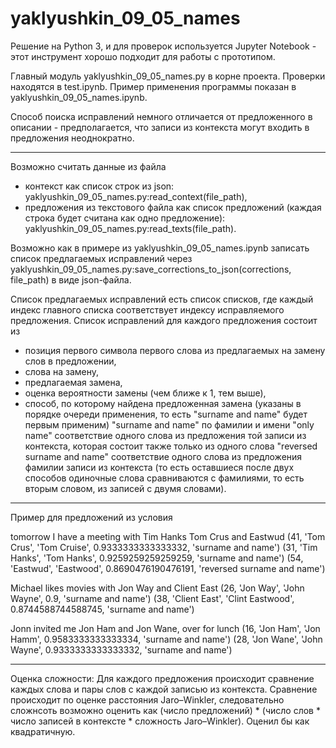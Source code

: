# yaklyushkin_09_05_names

Решение на Python 3, и для проверок используется Jupyter Notebook - этот инструмент хорошо подходит для работы с прототипом.

Главный модуль yaklyushkin_09_05_names.py в корне проекта. Проверки находятся в test.ipynb. Пример применения программы показан в yaklyushkin_09_05_names.ipynb.

Способ поиска исправлений немного отличается от предложенного в описании - предполагается, что записи из контекста могут входить в предложения неоднократно.

- - -

Возможно считать данные из файла
- контекст как список строк из json: yaklyushkin_09_05_names.py:read_context(file_path),
- предложения из текстового файла как список предложений (каждая строка будет считана как одно предложение): yaklyushkin_09_05_names.py:read_texts(file_path).

Возможно как в примере из yaklyushkin_09_05_names.ipynb записать список предлагаемых исправлений через yaklyushkin_09_05_names.py:save_corrections_to_json(corrections, file_path) в виде json-файла.

Список предлагаемых исправлений есть список списков, где каждый индекс главного списка соответствует индексу исправляемого предложения. Список исправлений для каждого предложения состоит из
- позиция первого символа первого слова из предлагаемых на замену слов в предложении,
- слова на замену,
- предлагаемая замена,
- оценка вероятности замены (чем ближе к 1, тем выше),
- способ, по которому найдена предложенная замена (указаны в порядке очереди применения, то есть "surname and name" будет первым применим)
    "surname and name"            по фамилии и имени
    "only name"                   соответствие одного слова из предложения той записи из контекста, которая состоит также только из одного слова
    "reversed surname and name"   соответствие одного слова из предложения фамилии записи из контекста (то есть оставшиеся после двух способов одиночные слова сравниваются с фамилиями, то есть вторым словом, из записей с двумя словами).

- - -

Пример для предложений из условия

tomorrow I have a meeting with Tim Hanks Tom Crus and Eastwud
(41, 'Tom Crus', 'Tom Cruise', 0.9333333333333332, 'surname and name')
(31, 'Tim Hanks', 'Tom Hanks', 0.9259259259259259, 'surname and name')
(54, 'Eastwud', 'Eastwood', 0.8690476190476191, 'reversed surname and name')

Michael likes movies with Jon Way and Client East
(26, 'Jon Way', 'John Wayne', 0.9, 'surname and name')
(38, 'Client East', 'Clint Eastwood', 0.8744588744588745, 'surname and name')

Jonn invited me Jon Ham and Jon Wane, over for lunch
(16, 'Jon Ham', 'Jon Hamm', 0.9583333333333334, 'surname and name')
(28, 'Jon Wane', 'John Wayne', 0.9333333333333332, 'surname and name')

- - -

Оценка сложности: Для каждого предложения происходит сравнение каждых слова и пары слов с каждой записью из контекста. Сравнение происходит по оценке расстояния Jaro–Winkler, следовательно сложнсоть возможно оценить как (число предложений) * (число слов * число записей в контексте * сложность Jaro–Winkler). Оценил бы как квадратичную.